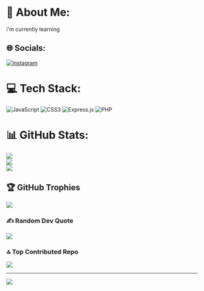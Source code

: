 # 💫 About Me:
i'm currently learning


## 🌐 Socials:
[![Instagram](https://img.shields.io/badge/Instagram-%23E4405F.svg?logo=Instagram&logoColor=white)](https://instagram.com/qsdn_thereal) 

# 💻 Tech Stack:
![JavaScript](https://img.shields.io/badge/javascript-%23323330.svg?style=for-the-badge&logo=javascript&logoColor=%23F7DF1E) ![CSS3](https://img.shields.io/badge/css3-%231572B6.svg?style=for-the-badge&logo=css3&logoColor=white) ![Express.js](https://img.shields.io/badge/express.js-%23404d59.svg?style=for-the-badge&logo=express&logoColor=%2361DAFB) ![PHP](https://img.shields.io/badge/php-%23777BB4.svg?style=for-the-badge&logo=php&logoColor=white)
# 📊 GitHub Stats:
![](https://github-readme-stats.vercel.app/api?username=Qasdanović&theme=dark&hide_border=false&include_all_commits=true&count_private=false)<br/>
![](https://github-readme-streak-stats.herokuapp.com/?user=Qasdanović&theme=dark&hide_border=false)<br/>
![](https://github-readme-stats.vercel.app/api/top-langs/?username=Qasdanović&theme=dark&hide_border=false&include_all_commits=true&count_private=false&layout=compact)

## 🏆 GitHub Trophies
![](https://github-profile-trophy.vercel.app/?username=Qasdanović&theme=radical&no-frame=false&no-bg=true&margin-w=4)

### ✍️ Random Dev Quote
![](https://quotes-github-readme.vercel.app/api?type=horizontal&theme=radical)

### 🔝 Top Contributed Repo
![](https://github-contributor-stats.vercel.app/api?username=Qasdanović&limit=5&theme=dark&combine_all_yearly_contributions=true)

---
[![](https://visitcount.itsvg.in/api?id=Qasdanović&icon=0&color=0)](https://visitcount.itsvg.in)

<!-- Proudly created with GPRM ( https://gprm.itsvg.in ) -->
